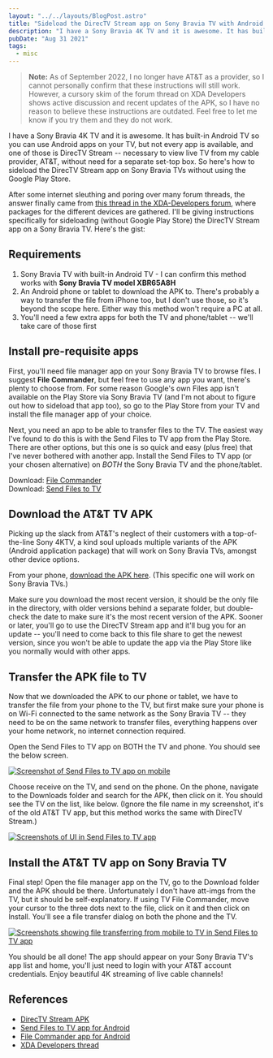 ```yaml
---
layout: "../../layouts/BlogPost.astro"
title: "Sideload the DirecTV Stream app on Sony Bravia TV with Android TV"
description: "I have a Sony Bravia 4K TV and it is awesome. It has built-in Android TV so you can use Android apps on your TV, but not every app is available, and one of those is DirecTV Stream -- necessary to view live TV from my cable provider, AT&T, without need for a separate set-top box. So here's how to sideload the DirecTV Stream app on Sony Bravia TVs without using the Google Play Store."
pubDate: "Aug 31 2021"
tags:
  - misc
---
```


> **Note:** As of September 2022, I no longer have AT&T as a provider, so I cannot personally confirm that these instructions will still work. However, a cursory skim of the forum thread on XDA Developers shows active discussion and recent updates of the APK, so I have no reason to believe these instructions are outdated. Feel free to let me know if you try them and they do not work.

I have a Sony Bravia 4K TV and it is awesome. It has built-in Android TV so you can use Android apps on your TV, but not every app is available, and one of those is DirecTV Stream -- necessary to view live TV from my cable provider, AT&T, without need for a separate set-top box. So here's how to sideload the DirecTV Stream app on Sony Bravia TVs without using the Google Play Store.

After some internet sleuthing and poring over many forum threads, the answer finally came from [this thread in the XDA-Developers forum](https://forum.xda-developers.com/t/the-ultimate-at-t-tv-and-fire-tv-apk-repository.3854154/), where packages for the different devices are gathered. I'll be giving instructions specifically for sideloading (without Google Play Store) the DirecTV Stream app on a Sony Bravia TV. Here's the gist:

## Requirements

1. Sony Bravia TV with built-in Android TV - I can confirm this method works with **Sony Bravia TV model XBR65A8H**
2. An Android phone or tablet to download the APK to. There's probably a way to transfer the file from iPhone too, but I don't use those, so it's beyond the scope here. Either way this method won't require a PC at all.
3. You'll need a few extra apps for both the TV and phone/tablet -- we'll take care of those first

## Install pre-requisite apps

First, you'll need file manager app on your Sony Bravia TV to browse files. I suggest **File Commander**, but feel free to use any app you want, there's plenty to choose from. For some reason Google's own Files app isn't available on the Play Store via Sony Bravia TV (and I'm not about to figure out how to sideload that app too), so go to the Play Store from your TV and install the file manager app of your choice.

Next, you need an app to be able to transfer files to the TV. The easiest way I've found to do this is with the Send Files to TV app from the Play Store. There are other options, but this one is so quick and easy (plus free) that I've never bothered with another app. Install the Send Files to TV app (or your chosen alternative) on *BOTH* the Sony Bravia TV and the phone/tablet.

Download: [File Commander](https://play.google.com/store/apps/details?id=com.mobisystems.fileman)\
Download: [Send Files to TV](https://play.google.com/store/apps/details?id=com.yablio.sendfilestotv)

## Download the AT&T TV APK

Picking up the slack from AT&T's neglect of their customers with a top-of-the-line Sony 4KTV, a kind soul uploads multiple variants of the APK (Android application package) that will work on Sony Bravia TVs, amongst other device options.

From your phone, [download the APK here](https://www.mediafire.com/folder/ezc6ki36dp34f/Apps#jahuvrlwbro78). (This specific one will work on Sony Bravia TVs.)

Make sure you download the most recent version, it should be the only file in the directory, with older versions behind a separate folder, but double-check the date to make sure it's the most recent version of the APK. Sooner or later, you'll go to use the DirecTV Stream app and it'll bug you for an update -- you'll need to come back to this file share to get the newest version, since you won't be able to update the app via the Play Store like you normally would with other apps.

## Transfer the APK file to TV

Now that we downloaded the APK to our phone or tablet, we have to transfer the file from your phone to the TV, but first make sure your phone is on Wi-Fi connected to the same network as the Sony Bravia TV -- they need to be on the same network to transfer files, everything happens over your home network, no internet connection required.

Open the Send Files to TV app on BOTH the TV and phone. You should see the below screen.

[![Screenshot of Send Files to TV app on mobile](/img/attbravia1.jpg)](https://arieldiaz.codes/img/attbravia1.jpg)

Choose receive on the TV, and send on the phone. On the phone, navigate to the Downloads folder and search for the APK, then click on it. You should see the TV on the list, like below. (Ignore the file name in my screenshot, it's of the old AT&T TV app, but this method works the same with DirecTV Stream.)

[![Screenshots of UI in Send Files to TV app](/img/attbravia2.jpg)](https://arieldiaz.codes/img/attbravia2.jpg)

## Install the AT&T TV app on Sony Bravia TV

Final step! Open the file manager app on the TV, go to the Download folder and the APK should be there. Unfortunately I don't have att-imgs from the TV, but it should be self-explanatory. If using TV File Commander, move your cursor to the three dots next to the file, click on it and then click on Install. You'll see a file transfer dialog on both the phone and the TV.

[![Screenshots showing file transferring from mobile to TV in Send Files to TV app](/img/attbravia3.jpg)](https://arieldiaz.codes/img/attbravia3.jpg)

You should be all done! The app should appear on your Sony Bravia TV's app list and home, you'll just need to login with your AT&T account credentials. Enjoy beautiful 4K streaming of live cable channels!

## References

- [DirecTV Stream APK](https://www.mediafire.com/folder/ezc6ki36dp34f/Apps#jahuvrlwbro78)
- [Send Files to TV app for Android](https://play.google.com/store/apps/details?id=com.yablio.sendfilestotv)
- [File Commander app for Android](https://play.google.com/store/apps/details?id=com.mobisystems.fileman)
- [XDA Developers thread](https://forum.xda-developers.com/t/the-ultimate-at-t-tv-and-fire-tv-apk-repository.3854154/)
